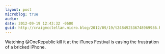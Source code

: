 ```yaml
---
layout: post
microblog: true
audio: 
date: 2012-09-19 12:43:32 -0600
guid: http://craigmcclellan.micro.blog/2012/09/19/t248492536748969986.html
---
```

Watching @OneRepublic kill it at the iTunes Festival is easing the frustration of a bricked iPhone.
